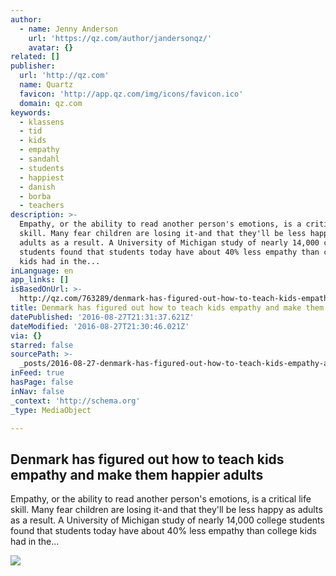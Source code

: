 ```yaml
---
author:
  - name: Jenny Anderson
    url: 'https://qz.com/author/jandersonqz/'
    avatar: {}
related: []
publisher:
  url: 'http://qz.com'
  name: Quartz
  favicon: 'http://app.qz.com/img/icons/favicon.ico'
  domain: qz.com
keywords:
  - klassens
  - tid
  - kids
  - empathy
  - sandahl
  - students
  - happiest
  - danish
  - borba
  - teachers
description: >-
  Empathy, or the ability to read another person's emotions, is a critical life
  skill. Many fear children are losing it-and that they'll be less happy as
  adults as a result. A University of Michigan study of nearly 14,000 college
  students found that students today have about 40% less empathy than college
  kids had in the...
inLanguage: en
app_links: []
isBasedOnUrl: >-
  http://qz.com/763289/denmark-has-figured-out-how-to-teach-kids-empathy-and-make-them-happier-adults/
title: Denmark has figured out how to teach kids empathy and make them happier adults
datePublished: '2016-08-27T21:31:37.621Z'
dateModified: '2016-08-27T21:30:46.021Z'
via: {}
starred: false
sourcePath: >-
  _posts/2016-08-27-denmark-has-figured-out-how-to-teach-kids-empathy-and-make-t.md
inFeed: true
hasPage: false
inNav: false
_context: 'http://schema.org'
_type: MediaObject

---
```

<article style=""><h1>Denmark has figured out how to teach kids empathy and make them happier adults</h1><p>Empathy, or the ability to read another person's emotions, is a critical life skill. Many fear children are losing it-and that they'll be less happy as adults as a result. A University of Michigan study of nearly 14,000 college students found that students today have about 40% less empathy than college kids had in the...</p><img src="https://i0.wp.com/qzprod.files.wordpress.com/2016/08/ap_156710622210.jpg?fit=440%2C330&amp;ssl=1" /></article>
